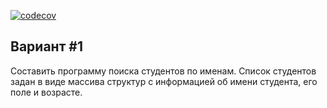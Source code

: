 [![codecov](https://codecov.io/gh/brshpl/C_HW1/branch/develop/graph/badge.svg)](https://codecov.io/gh/<your-name>/<project-name>)
## Вариант #1
Составить программу поиска студентов по именам. Список студентов задан в виде массива структур с информацией об имени студента, его поле и возрасте.
